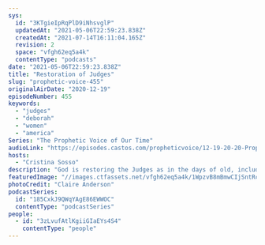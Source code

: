 ```yaml
---
sys:
  id: "3KTgieIpRqPlD9iNhsvglP"
  updatedAt: "2021-05-06T22:59:23.838Z"
  createdAt: "2021-07-14T16:11:04.165Z"
  revision: 2
  space: "vfgh62eq5a4k"
  contentType: "podcasts"
date: "2021-05-06T22:59:23.838Z"
title: "Restoration of Judges"
slug: "prophetic-voice-455"
originalAirDate: "2020-12-19"
episodeNumber: 455
keywords:
  - "judges"
  - "deborah"
  - "women"
  - "america"
Series: "The Prophetic Voice of Our Time"
audioLink: "https://episodes.castos.com/propheticvoice/12-19-20-20-Prophetic-Voice-of-our-Time-[mixdown]-01.mp3"
hosts:
  - "Cristina Sosso"
description: "God is restoring the Judges as in the days of old, including the Deborahs. We must get rid of this mindset that women cannot be in leadership positions, that God cannot use women like He can men. God will do great things in this nation, but we must continue to make corrections and obey Him."
featuredImage: "//images.ctfassets.net/vfgh62eq5a4k/1WpzvB8mBmwCIjSntRcfMU/c76d3838e30abfa0fdb792d8996376b7/claire-anderson-Vq__yk6faOI-unsplash__1_.jpg"
photoCredit: "Claire Anderson"
podcastSeries:
  id: "185CxkJ9QWqYAgE86EWWOC"
  contentType: "podcastSeries"
people:
  - id: "3zLvufAtlKgiiGIaEYs4S4"
    contentType: "people"
---
```


